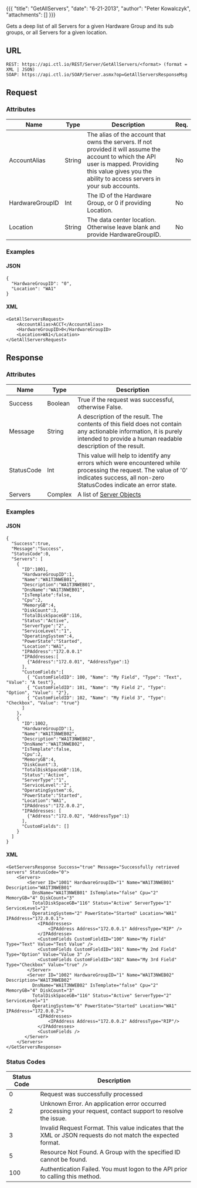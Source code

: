{{{
  "title": "GetAllServers",
  "date": "6-21-2013",
  "author": "Peter Kowalczyk",
  "attachments": []
}}}

Gets a deep list of all Servers for a given Hardware Group and its sub groups, or all Servers for a given location.

## URL

    REST: https://api.ctl.io/REST/Server/GetAllServers/<format> (format = XML | JSON)
    SOAP: https://api.ctl.io/SOAP/Server.asmx?op=GetAllServersResponseMsg

## Request

### Attributes

| Name | Type | Description | Req. |
| --- | --- | --- | --- |
| AccountAlias | String | The alias of the account that owns the servers. If not provided it will assume the account to which the API user is mapped. Providing this value gives you the ability to access servers in your sub accounts. | No |
| HardwareGroupID | Int | The ID of the Hardware Group, or 0 if providing Location. | No |
| Location | String | The data center location.  Otherwise leave blank and provide HardwareGroupID. | No |

### Examples

#### JSON

    {
      "HardwareGroupID": "0",
      "Location": "WA1"
    }

#### XML

    <GetAllServersRequest>
        <AccountAlias>ACCT</AccountAlias>
        <HardwareGroupID>0</HardwareGroupID>
        <Location>WA1</Location>
    </GetAllServersRequest>

## Response

### Attributes

| Name | Type | Description |
| --- | --- | --- |
| Success | Boolean | True if the request was successful, otherwise False. |
| Message | String | A description of the result. The contents of this field does not contain any actionable information, it is purely intended to provide a human readable description of the result. |
| StatusCode | Int | This value will help to identify any errors which were encountered while processing the request. The value of '0' indicates success, all non-zero StatusCodes indicate an error state. |
| Servers | Complex | A list of [Server Objects](server-object.md) |

### Examples

#### JSON

    {
      "Success":true,
      "Message":"Success",
      "StatusCode":0,
      "Servers": [
        {
          "ID":1001,
          "HardwareGroupID":1,
          "Name":"WA1T3NWEB01",
          "Description":"WA1T3NWEB01",
          "DnsName":"WA1T3NWEB01",
          "IsTemplate":false,
          "Cpu":2,
          "MemoryGB":4,
          "DiskCount":3,
          "TotalDiskSpaceGB":116,
          "Status":"Active",
          "ServerType":"2",
          "ServiceLevel":"1",
          "OperatingSystem":4,
          "PowerState":"Started",
          "Location":"WA1",
          "IPAddress":"172.0.0.1"
          "IPAddresses:[
            {"Address":"172.0.01", "AddressType":1}
          ],
          "CustomFields":[
            { "CustomFieldID": 100, "Name": "My Field", "Type": "Text", "Value": "A test"},
            { "CustomFieldID": 101, "Name": "My Field 2", "Type": "Option", "Value": "2"},
            { "CustomFieldID": 102, "Name": "My Field 3", "Type": "Checkbox", "Value": "true"}
          ]
        },
        {
          "ID":1002,
          "HardwareGroupID":1,
          "Name":"WA1T3NWEB02",
          "Description":"WA1T3NWEB02",
          "DnsName":"WA1T3NWEB02",
          "IsTemplate":false,
          "Cpu":2,
          "MemoryGB":4,
          "DiskCount":3,
          "TotalDiskSpaceGB":116,
          "Status":"Active",
          "ServerType":"1",
          "ServiceLevel":"2",
          "OperatingSystem":6,
          "PowerState":"Started",
          "Location":"WA1",
          "IPAddress":"172.0.0.2",
          "IPAddresses: [
            {"Address":"172.0.02", "AddressType":1}
          ],
          "CustomFields": []
        }
      ]
    }

#### XML

    <GetServersResponse Success="true" Message="Successfully retrieved servers" StatusCode="0">
        <Servers>
            <Server ID="1001" HardwareGroupID="1" Name="WA1T3NWEB01" Description="WA1T3NWEB01"
              DnsName="WA1T3NWEB01" IsTemplate="false" Cpu="2" MemoryGB="4" DiskCount="3"
              TotalDiskSpaceGB="116" Status="Active" ServerType="1" ServiceLevel="2"
              OperatingSystem="2" PowerState="Started" Location="WA1" IPAddress="172.0.0.1">
                <IPAddresses>
                    <IPAddress Address="172.0.0.1" AddressType="RIP" />
                </IPAddresse>
                <CustomFields CustomFieldID="100" Name="My Field" Type="Text" Value="Test Value" />
                <CustomFields CustomFieldID="101" Name="My 2nd Field" Type="Option" Value="Value 3" />
                <CustomFields CustomFieldID="102" Name="My 3rd Field" Type="Checkbox" Value="true" />
            </Server>
            <Server ID="1002" HardwareGroupID="1" Name="WA1T3NWEB02" Description="WA1T3NWEB02"
              DnsName="WA1T3NWEB02" IsTemplate="false" Cpu="2" MemoryGB="4" DiskCount="3"
              TotalDiskSpaceGB="116" Status="Active" ServerType="2" ServiceLevel="1"
              OperatingSystem="6" PowerState="Started" Location="WA1" IPAddress="172.0.0.2">
                <IPAddresses>
                    <IPAddress Address="172.0.0.2" AddressType="RIP"/>
                </IPAddresses>
                <CustomFields />
           </Server>
        </Servers>
    </GetServersResponse>

### Status Codes

| Status Code | Description |
| --- | --- |
| 0 | Request was successfully processed |
| 2 | Unknown Error.  An application error occurred processing your request, contact support to resolve the issue. |
| 3 | Invalid Request Format. This value indicates that the XML or JSON requests do not match the expected format. |
| 5 | Resource Not Found.  A Group with the specified ID cannot be found. |
| 100 | Authentication Failed.  You must logon to the API prior to calling this method. |
